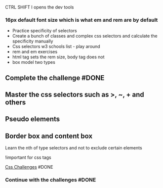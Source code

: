 CTRL SHIFT I opens the dev tools
### 16px default font size which is what em and rem are by default


- Practice specificity of selectors
- Create a bunch of classes and complex css selectors and calculate the specificity manually
- Css selectors w3 schools list - play around
- rem and em exercises
- html tag sets the rem size, body tag does not
- box model two types

## Complete the challenge #DONE 

## Master the css selectors such as >, ~, + and others

## Pseudo elements
## Border box and content box

Learn the nth of type selectors and not to exclude certain elements
	
!important for css tags

[Css Challenges](https://www.w3schools.com/css/exercise.asp) #DONE 
### Continue with the challenges #DONE 

